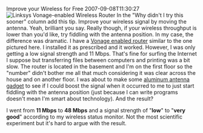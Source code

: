 Improve your Wireless for Free
2007-09-08T11:30:27
![ Linksys Vonage-enabled Wireless Router](http://s3.amazonaws.com/BlueOnionSoftware/Blog/vonage.jpg) In the "Why didn't I try this sooner" column add this tip. Improve your wireless signal by moving the antenna. Yeah, brilliant you say. Really though, if your wireless throughput is lower than you'd like, try fiddling with the antenna position. In my case, the difference was dramatic. I have a [Vonage enabled router](http://www.google.com/url?q=http://www.circuitcity.com/ccd/home.do%3FKey%3D4%26oid%3D125822%26carriage%3D1123&ei=x4HiRtQfk5KLAfGMxYMM&sig2=tIC6B5Unz__8SoRcIZfvXA&e=17578&fr=AF95ZQxf518glOO9Guidv90oT_MzYGueXgAAAAAAAAAA&sa=X&oi=froogle&ct=result&cd=1&usg=AFQjCNEfwmoymOfcXsFW3JFIVLGweUf6PA) similar to the one pictured here. I installed it as prescribed and it worked. However, I was only getting a low signal strength and 11 Mbps. That's fine for surfing the Internet I suppose but transferring files between computers and printing was a bit slow. The router is located in the basement and I'm on the first floor so the "number" didn't bother me all that much considering it was clear across the house and on another floor. I was about to make some [aluminum antenna gadget](http://www.techtastic.ca/articles/homemade-antenna.html) to see if I could boost the signal when it occurred to me to just start fiddling with the antenna position (just because I can write programs doesn't mean I'm smart about technology). And the result?

I went from **11 Mbps** to **48 Mbps** and a signal strength of "**low**" to "**very good**" according to my wireless status monitor. Not the most scientific experiment but it's hard to argue with the result.
